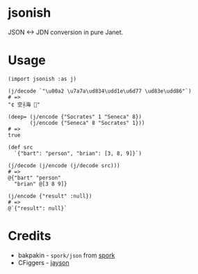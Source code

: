 # jsonish

JSON <-> JDN conversion in pure Janet.

# Usage

```janet
(import jsonish :as j)

(j/decode `"\u00a2 \u7a7a\ud834\udd1e\u6d77 \ud83e\udd86"`)
# =>
"¢ 空𝄞海 🦆"

(deep= (j/encode {"Socrates" 1 "Seneca" 8})
       (j/encode {"Seneca" 8 "Socrates" 1}))
# =>
true

(def src
  `{"bart": "person", "brian": [3, 8, 9]}`)

(j/decode (j/encode (j/decode src)))
# =>
@{"bart" "person"
  "brian" @[3 8 9]}

(j/encode {"result" :null})
# =>
@`{"result": null}`
```

# Credits

* bakpakin - `spork/json` from [spork](https://github.com/janet-lang/spork/)
* CFiggers - [jayson](https://github.com/CFiggers/jayson)

